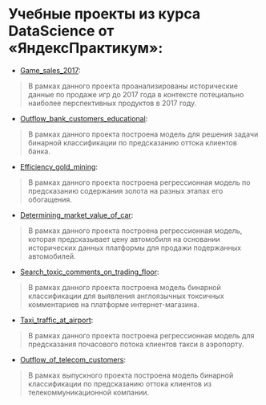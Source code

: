 # Учебные проекты из курса DataScience от «ЯндексПрактикум»:

- [Game_sales_2017](/Game_sales_2017):

> В рамках данного проекта проанализированы исторические данные по продаже игр до 2017 года в контексте потециально наиболее перспективных продуктов в 2017 году.

- [Outflow_bank_customers_educational](/Outflow_bank_customers_educational):

> В рамках данного проекта построена модель для решения задачи бинарной классификации по предсказанию оттока клиентов банка.

- [Efficiency_gold_mining](/Efficiency_gold_mining):

> В рамках данного проекта построена регрессионная модель по предсказанию содержания золота на разных этапах его обогащения.

- [Determining_market_value_of_car](/Determining_market_value_of_car):

> В рамках данного проекта построена регрессионная модель, которая предсказывает цену автомобиля на основании исторических данных платформы для продажи подержанных автомобилей.

- [Search_toxic_comments_on_trading_floor](/Search_toxic_comments_on_trading_floor):

> В рамках данного проекта построена модель бинарной классификации для выявления англоязычных токсичных комментариев на платформе интернет-магазина.

- [Taxi_traffic_at_airport](/Taxi_traffic_at_airport):

> В рамках данного проекта построена регрессионная модель для предсказания почасового потока клиентов такси в аэропорту.

- [Outflow_of_telecom_customers](/Outflow_of_telecom_customers):

> В рамках выпускного проекта построена модель бинарной классификации по предсказанию оттока клиентов из телекоммуникационной компании.
